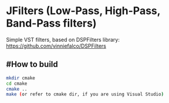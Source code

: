 # JFilters (Low-Pass, High-Pass, Band-Pass filters)
Simple VST filters, based on DSPFilters library: https://github.com/vinniefalco/DSPFilters

#How to build 
--------------------------------------
```bash
mkdir cmake
cd cmake
cmake ..
make (or refer to cmake dir, if you are using Visual Studio)
```
